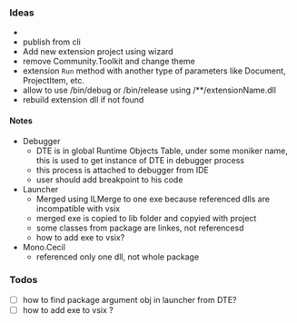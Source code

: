 ﻿### Ideas
* 
* publish from cli
* Add new extension project using wizard
* remove Community.Toolkit and change theme
* extension `Run` method with another type of parameters like Document, ProjectItem, etc.
* allow to use /bin/debug or /bin/release using /**/extensionName.dll
* rebuild extension dll if not found


#### Notes
* Debugger
    * DTE is in global Runtime Objects Table, under some moniker name, this is used to get instance of DTE in debugger process
    * this process is attached to debugger from IDE
    * user should add breakpoint to his code
* Launcher
    * Merged using ILMerge to one exe because referenced dlls are incompatible with vsix
    * merged exe is copied to lib folder and copyied with project
    * some classes from package are linkes, not referencesd
    * how to add exe to vsix?
* Mono.Cecil
    * referenced only one dll, not whole package

### Todos
 * [ ] how to find package argument obj in launcher from DTE?
 * [ ] how to add exe to vsix ?
